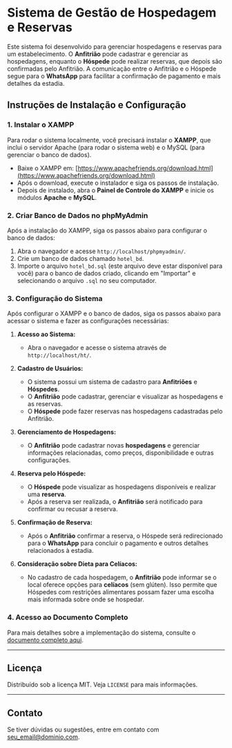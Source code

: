 # Sistema de Gestão de Hospedagem e Reservas

Este sistema foi desenvolvido para gerenciar hospedagens e reservas para um estabelecimento. O **Anfitrião** pode cadastrar e gerenciar as hospedagens, enquanto o **Hóspede** pode realizar reservas, que depois são confirmadas pelo Anfitrião. A comunicação entre o Anfitrião e o Hóspede segue para o **WhatsApp** para facilitar a confirmação de pagamento e mais detalhes da estadia.

## Instruções de Instalação e Configuração

### 1. Instalar o XAMPP

Para rodar o sistema localmente, você precisará instalar o **XAMPP**, que inclui o servidor Apache (para rodar o sistema web) e o MySQL (para gerenciar o banco de dados).

- Baixe o XAMPP em: [https://www.apachefriends.org/download.html](https://www.apachefriends.org/download.html)
- Após o download, execute o instalador e siga os passos de instalação.
- Depois de instalado, abra o **Painel de Controle do XAMPP** e inicie os módulos **Apache** e **MySQL**.

### 2. Criar Banco de Dados no phpMyAdmin

Após a instalação do XAMPP, siga os passos abaixo para configurar o banco de dados:

1. Abra o navegador e acesse `http://localhost/phpmyadmin/`.
2. Crie um banco de dados chamado `hotel_bd`.
3. Importe o arquivo `hotel_bd.sql` (este arquivo deve estar disponível para você) para o banco de dados criado, clicando em "Importar" e selecionando o arquivo `.sql` no seu computador.

### 3. Configuração do Sistema

Após configurar o XAMPP e o banco de dados, siga os passos abaixo para acessar o sistema e fazer as configurações necessárias:

1. **Acesso ao Sistema:**
   - Abra o navegador e acesse o sistema através de `http://localhost/ht/`.
   
2. **Cadastro de Usuários:**
   - O sistema possui um sistema de cadastro para **Anfitriões** e **Hóspedes**. 
   - O **Anfitrião** pode cadastrar, gerenciar e visualizar as hospedagens e as reservas.
   - O **Hóspede** pode fazer reservas nas hospedagens cadastradas pelo Anfitrião.

3. **Gerenciamento de Hospedagens:**
   - O **Anfitrião** pode cadastrar novas **hospedagens** e gerenciar informações relacionadas, como preços, disponibilidade e outras configurações.
   
4. **Reserva pelo Hóspede:**
   - O **Hóspede** pode visualizar as hospedagens disponíveis e realizar uma **reserva**.
   - Após a reserva ser realizada, o **Anfitrião** será notificado para confirmar ou recusar a reserva.

5. **Confirmação de Reserva:**
   - Após o **Anfitrião** confirmar a reserva, o Hóspede será redirecionado para o **WhatsApp** para concluir o pagamento e outros detalhes relacionados à estadia.

6. **Consideração sobre Dieta para Celíacos:**
   - No cadastro de cada hospedagem, o **Anfitrião** pode informar se o local oferece opções para **celíacos** (sem glúten). Isso permite que Hóspedes com restrições alimentares possam fazer uma escolha mais informada sobre onde se hospedar.

### 4. Acesso ao Documento Completo

Para mais detalhes sobre a implementação do sistema, consulte o [documento completo aqui](https://docs.google.com/document/d/1PHGvojWyHI4i-P7Dpq1Ju9eAYZaLj7VE/edit?usp=sharing&ouid=109116318482722390567&rtpof=true&sd=true).

---

## Licença

Distribuído sob a licença MIT. Veja `LICENSE` para mais informações.

---

## Contato

Se tiver dúvidas ou sugestões, entre em contato com [seu_email@dominio.com](mailto:seu_email@dominio.com).
